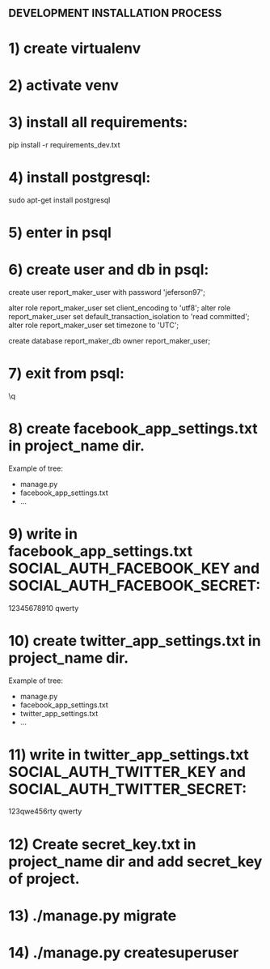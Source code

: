## DEVELOPMENT INSTALLATION PROCESS

# 1) create virtualenv
# 2) activate venv
# 3) install all requirements:

pip install -r requirements_dev.txt

# 4) install postgresql:
sudo apt-get install postgresql

# 5) enter in psql
# 6) create user and db in psql:

 create user report_maker_user with password 'jeferson97';

 alter role report_maker_user set client_encoding to 'utf8';
 alter role report_maker_user set default_transaction_isolation to 'read committed';
 alter role report_maker_user set timezone to 'UTC';

 create database report_maker_db owner report_maker_user;


# 7) exit from psql:
 \q

# 8) create facebook_app_settings.txt in project_name dir.
Example of tree:
- manage.py
- facebook_app_settings.txt
- ...

# 9) write in facebook_app_settings.txt SOCIAL_AUTH_FACEBOOK_KEY and SOCIAL_AUTH_FACEBOOK_SECRET:

12345678910
qwerty

# 10) create twitter_app_settings.txt in project_name dir.
Example of tree:
- manage.py
- facebook_app_settings.txt
- twitter_app_settings.txt
- ...

# 11) write in twitter_app_settings.txt SOCIAL_AUTH_TWITTER_KEY and SOCIAL_AUTH_TWITTER_SECRET:

123qwe456rty
qwerty


# 12) Create secret_key.txt in project_name dir and add secret_key of project.
# 13) ./manage.py migrate
# 14) ./manage.py createsuperuser

